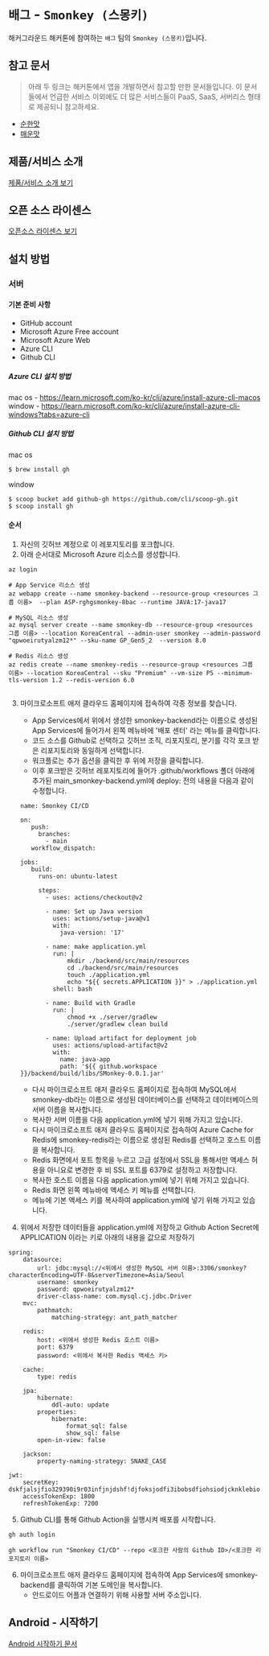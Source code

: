 # `배그` - `Smonkey (스몽키)`

해커그라운드 해커톤에 참여하는 `배그` 팀의 `Smonkey (스몽키)`입니다.

## 참고 문서

> 아래 두 링크는 해커톤에서 앱을 개발하면서 참고할 만한 문서들입니다. 이 문서들에서 언급한 서비스 이외에도 더 많은 서비스들이 PaaS, SaaS, 서버리스 형태로 제공되니 참고하세요.

- [순한맛](./REFERENCES_BASIC.md)
- [매운맛](./REFERENCES_ADVANCED.md)

## 제품/서비스 소개

<!-- 아래 링크는 지우지 마세요 -->
[제품/서비스 소개 보기](TOPIC.md)
<!-- 위 링크는 지우지 마세요 -->

## 오픈 소스 라이센스

<!-- 아래 링크는 지우지 마세요 -->
[오픈소스 라이센스 보기](./LICENSE)
<!-- 위 링크는 지우지 마세요 -->

## 설치 방법
### 서버
#### 기본 준비 사항
- GitHub account
- Microsoft Azure Free account
- Microsoft Azure Web
- Azure CLI
- Github CLI

##### Azure CLI 설치 방법
mac os - https://learn.microsoft.com/ko-kr/cli/azure/install-azure-cli-macos   
window - https://learn.microsoft.com/ko-kr/cli/azure/install-azure-cli-windows?tabs=azure-cli

##### Github CLI 설치 방법
mac os
```
$ brew install gh
```

window
```
$ scoop bucket add github-gh https://github.com/cli/scoop-gh.git
$ scoop install gh
```

#### 순서

1. 자신의 깃허브 계정으로 이 레포지토리를 포크합니다.
2. 아래 순서대로 Microsoft Azure 리소스를 생성합니다.
```
az login

# App Service 리소스 생성
az webapp create --name smonkey-backend --resource-group <resources 그룹 이름>  --plan ASP-rghgsmonkey-8bac --runtime JAVA:17-java17

# MySQL 리소스 생성
az mysql server create --name smonkey-db --resource-group <resources 그룹 이름> --location KoreaCentral --admin-user smonkey --admin-password "qpwoeirutyalzm12*" --sku-name GP_Gen5_2  --version 8.0

# Redis 리소스 생성
az redis create --name smonkey-redis --resource-group <resources 그룹 이름> --location KoreaCentral --sku "Premium" --vm-size P5 --minimum-tls-version 1.2 --redis-version 6.0


```

3. 마이크로소프트 애저 클라우드 홈페이지에 접속하여 각종 정보를 찾습니다.
   - App Services에서 위에서 생성한 smonkey-backend라는 이름으로 생성된 App Services에 들어가서 왼쪽 메뉴바에 '배포 센터' 라는 메뉴를 클릭합니다.
   - 코드 소스를 Github로 선택하고 깃허브 조직, 리포지토리, 분기를 각각 포크 받은 리포지토리와 동일하게 선택합니다.
   - 워크플로는 추가 옵션을 클릭한 후 위에 저장을 클릭합니다.
   - 이후 포크받은 깃허브 레포지토리에 들어가 .github/workflows 폴더 아래에 추가된 main_smonkey-backend.yml에 deploy: 전의 내용을 다음과 같이 수정합니다.
   ```
   name: Smonkey CI/CD

   on:
      push:
        branches:
          - main
      workflow_dispatch:

   jobs:
      build:
        runs-on: ubuntu-latest

        steps:
          - uses: actions/checkout@v2

          - name: Set up Java version
            uses: actions/setup-java@v1
            with:
              java-version: '17'

          - name: make application.yml
            run: |
                mkdir ./backend/src/main/resources
                cd ./backend/src/main/resources
                touch ./application.yml
                echo "${{ secrets.APPLICATION }}" > ./application.yml
            shell: bash

          - name: Build with Gradle
            run: |
                chmod +x ./server/gradlew
                ./server/gradlew clean build

          - name: Upload artifact for deployment job
            uses: actions/upload-artifact@v2
            with:
              name: java-app
              path: '${{ github.workspace }}/backend/build/libs/SMonkey-0.0.1.jar'
   ```
   - 다시 마이크로소프트 애저 클라우드 홈페이지로 접속하여 MySQL에서 smonkey-db라는 이름으로 생성된 데이터베이스를 선택하고 데이터베이스의 서버 이름을 복사합니다.
   - 복사한 서버 이름을 다음 application.yml에 넣기 위해 가지고 있습니다.
   - 다시 마이크로소프트 애저 클라우드 홈페이지로 접속하여 Azure Cache for Redis에 smonkey-redis라는 이름으로 생성된 Redis를 선택하고 호스트 이름을 복사합니다.
   - Redis 화면에서 포트 항목을 누르고 고급 설정에서 SSL을 통해서만 액세스 허용을 아니요로 변경한 후 비 SSL 포트를 6379로 설정하고 저장합니다.
   - 복사한 호스트 이름을 다음 application.yml에 넣기 위해 가지고 있습니다.
   - Redis 화면 왼쪽 메뉴바에 액세스 키 메뉴를 선택합니다.
   - 메뉴에 기본 액세스 키를 복사하여 application.yml에 넣기 위해 가지고 있습니다.

4. 위에서 저장한 데이터들을 application.yml에 저장하고 Github Action Secret에 APPLICATION 이라는 키로 아래의 내용을 값으로 저장하기
```
spring:
    datasource:
        url: jdbc:mysql://<위에서 생성한 MySQL 서버 이름>:3306/smonkey?characterEncoding=UTF-8&serverTimezone=Asia/Seoul
        username: smonkey
        password: qpwoeirutyalzm12*
        driver-class-name: com.mysql.cj.jdbc.Driver
    mvc:
        pathmatch:
            matching-strategy: ant_path_matcher

    redis:
        host: <위에서 생성한 Redis 호스트 이름>
        port: 6379
        password: <위에서 복사한 Redis 액세스 키>

    cache:
        type: redis

    jpa:
        hibernate:
            ddl-auto: update
        properties:
            hibernate:
                format_sql: false
                show_sql: false
        open-in-view: false

    jackson:
        property-naming-strategy: SNAKE_CASE

jwt:
    secretKey: dskfjalsjfio329390i9r03infjnjdshf!djfoksjodfi3ibobsdfiohsiodjcknklebio
    accessTokenExp: 1800
    refreshTokenExp: 7200
```

5. Github CLI를 통해 Github Action을 실행시켜 배포를 시작합니다.
```
gh auth login

gh workflow run "Smonkey CI/CD" --repo <포크한 사람의 Github ID>/<포크한 리포지토리 이름>
```

6. 마이크로소프트 애저 클라우드 홈페이지에 접속하여 App Services에 smonkey-backend를 클릭하여 기본 도메인을 복사합니다.
   - 안드로이드 어플과 연결하기 위해 사용할 서버 주소입니다.

## Android - 시작하기
[Android 시작하기 문서](https://github.com/hackersground-kr/smonkey/blob/main/Start_Android.md)
